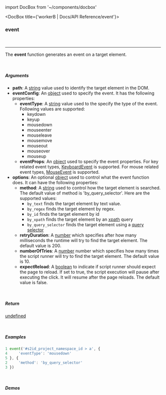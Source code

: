 import DocBox from '~/components/docbox'

<DocBox title={'workerB | Docs/API Reference/event'}>

### **event**
<br/>
<hr/>

The **event** function generates an event on a target element.

<br/>

##### Arguments

- **path**: A [string](https://developer.mozilla.org/docs/Web/JavaScript/Reference/Global_Objects/String) value used to identify the target element in the DOM.
- **eventConfig**: An [object](https://developer.mozilla.org/docs/Web/JavaScript/Reference/Global_Objects/Object) used to specify the event. It has the following properties:  
    - **eventType**: A [string](https://developer.mozilla.org/docs/Web/JavaScript/Reference/Global_Objects/String) value used to the specify the type of the event. Following values are supported: 
        - keydown
        - keyup
        - mousedown
        - mouseenter
        - mouseleave
        - mousemove
        - mouseout
        - mouseover
        - mouseup
    - **eventProps**: An [object](https://developer.mozilla.org/docs/Web/JavaScript/Reference/Global_Objects/Object) used to specify the event properties. For key related event types, [KeyboardEvent](https://developer.mozilla.org/en-US/docs/Web/API/KeyboardEvent/KeyboardEvent) is supported. For mouse related event types, [MouseEvent](https://developer.mozilla.org/en-US/docs/Web/API/MouseEvent/MouseEvent) is supported.
- **options**: An optional [object](https://developer.mozilla.org/docs/Web/JavaScript/Reference/Global_Objects/Object) used to control what the event function does. It can have the following properties: 
    -   **method**: A [string](https://developer.mozilla.org/docs/Web/JavaScript/Reference/Global_Objects/String) used to control how the target element is searched. The default value of method is 'by_query_selector'. Here are the supported values: 
        -   `by_text` finds the target element by text value.
        -   `by_regex` finds the target element by regex.
        -   `by_id` finds the target element by id
        -   `by_xpath` finds the target element by an [xpath](https://developer.mozilla.org/en-US/docs/Web/XPath) query
        -   `by_query_selector` finds the target element using a [query selector](https://developer.mozilla.org/en-US/docs/Web/API/Document/querySelector)
    -   **retryDuration**: A [number](https://developer.mozilla.org/docs/Web/JavaScript/Reference/Global_Objects/Number) which specifies after how many milliseconds the runtime will try to find the target element. The default value is 200. 
    -   **numberOfTries**: A [number](https://developer.mozilla.org/docs/Web/JavaScript/Reference/Global_Objects/Number) number which specifies how many times the script runner will try to find the target element. The default value is 10.
    -   **expectReload**: A [boolean](https://developer.mozilla.org/docs/Web/JavaScript/Reference/Global_Objects/Boolean) to indicate if script runner should expect the page to reload. If set to true, the script execution will pause after executing the click. It will resume after the page reloads. The default value is false.

<br/>

##### Return

[undefined](https://developer.mozilla.org/en-US/docs/Web/JavaScript/Reference/Global_Objects/undefined)

<br/>

##### Examples

```javascript
1 event('#s2id_project_namespace_id > a', {
4     'eventType': 'mousedown'
5 }, {
2     'method': 'by_query_selector'
3 })
```

<br/>

##### Demos

</DocBox>